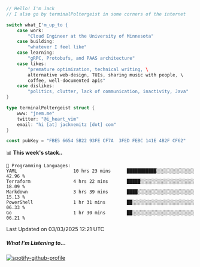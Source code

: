 ```go
// Hello! I'm Jack
// I also go by terminalPoltergeist in some corners of the internet

switch what_I'm_up_to {
    case work:
        "Cloud Engineer at the University of Minnesota"
    case building:
        "whatever I feel like"
    case learning:
        "gRPC, Protobufs, and PAAS architecture"
    case likes:
        "premature optimization, technical writing, \
        alternative web-design, TUIs, sharing music with people, \
        coffee, well-documented apis"
    case dislikes:
        "politics, clutter, lack of communication, inactivity, Java"
}

type terminalPoltergeist struct {
    www: "jnem.me"
    twitter: "@i_heart_vim"
    email: "hi [at] jacknemitz [dot] com"
}

const pubKey = "FBE5 6654 5B22 93FE CF7A  3FED FEBC 141E 4B2F CF62"
```

<!--START_SECTION:waka-->
📊 **This week's stack..** 

```text
💬 Programming Languages: 
YAML                     10 hrs 23 mins      ███████████░░░░░░░░░░░░░░   42.96 % 
Terraform                4 hrs 22 mins       █████░░░░░░░░░░░░░░░░░░░░   18.09 % 
Markdown                 3 hrs 39 mins       ████░░░░░░░░░░░░░░░░░░░░░   15.13 % 
PowerShell               1 hr 31 mins        ██░░░░░░░░░░░░░░░░░░░░░░░   06.33 % 
Go                       1 hr 30 mins        ██░░░░░░░░░░░░░░░░░░░░░░░   06.21 % 
```


 Last Updated on 03/03/2025 12:21 UTC
<!--END_SECTION:waka-->

##### What I'm Listening to...

[![spotify-github-profile](https://jnem.me/listening-item?maxAge=2592000)](https://jnem.me/listening)
